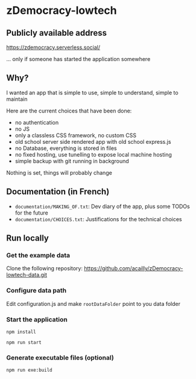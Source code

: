 # zDemocracy-lowtech

## Publicly available address

https://zdemocracy.serverless.social/

... only if someone has started the application somewhere 

## Why?

I wanted an app that is simple to use, simple to understand, simple to maintain

Here are the current choices that have been done:

- no authentication
- no JS
- only a classless CSS framework, no custom CSS
- old school server side rendered app with old school express.js
- no Database, everything is stored in files
- no fixed hosting, use tunelling to expose local machine hosting
- simple backup with git running in background 

Nothing is set, things will probably change

## Documentation (in French)

- `documentation/MAKING_OF.txt`: Dev diary of the app, plus some TODOs for the future
- `documentation/CHOICES.txt`: Justifications for the technical choices 


## Run locally

### Get the example data

Clone the following repository: https://github.com/acailly/zDemocracy-lowtech-data.git

### Configure data path

Edit configuration.js and make `rootDataFolder` point to you data folder

### Start the application

```
npm install
```

```
npm run start
```

### Generate executable files (optional)

```
npm run exe:build
```






